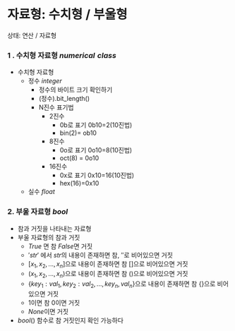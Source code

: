 # 자료형: 수치형 / 부울형

상태: 연산 / 자료형

### 1 . 수치형 자료형 $numerical\,\,class$

- 수치형 자료형
    - 정수 $integer$
        - 정수의 바이트 크기 확인하기
        - (정수).bit_length()
        - N진수 표기법
            - 2진수
                - 0b로 표기 0b10=2(10진법)
                - bin(2)= ob10
            - 8진수
                - 0o로 표기 0o10=8(10진법)
                - oct(8) = 0o10
            - 16진수
                - 0x로 표기 0x10=16(10진법)
                - hex(16)=0x10
    - 실수 $float$
    

### 2. 부울 자료형 $bool$

- 참과 거짓을 나타내는 자료형
- 부울 자료형의 참과 거짓
    - $True$ 면 참 $False$면 거짓
    - $'str'$  에서 $str$의 내용이 존재하면 참, $''$로 비어있으면 거짓
    - $[ x_1,x_2,...,x_n]$으로 내용이 존재하면 참 $[]$으로 비어있으면 거짓
    - $(x_1,x_2,...,x_n)$으로 내용이 존재하면 참 $()$으로 비어있으면 거짓
    - $\{key_1:val_1,key_2:val_2,...,key_n,val_n\}$으로 내용이 존재하면 참 $\{\}$으로 비어있으면 거짓
    - 1이면 참 0이면 거짓
    - $None$이면 거짓
- $bool()$ 함수로 참 거짓인지 확인 가능하다